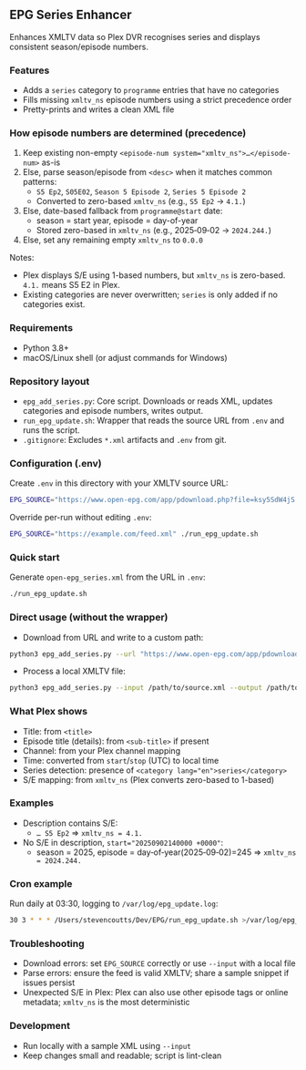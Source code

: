 ## EPG Series Enhancer

Enhances XMLTV data so Plex DVR recognises series and displays consistent season/episode numbers.

### Features
- Adds a `series` category to `programme` entries that have no categories
- Fills missing `xmltv_ns` episode numbers using a strict precedence order
- Pretty-prints and writes a clean XML file

### How episode numbers are determined (precedence)
1. Keep existing non-empty `<episode-num system="xmltv_ns">…</episode-num>` as-is
2. Else, parse season/episode from `<desc>` when it matches common patterns:
   - `S5 Ep2`, `S05E02`, `Season 5 Episode 2`, `Series 5 Episode 2`
   - Converted to zero-based `xmltv_ns` (e.g., `S5 Ep2` → `4.1.`)
3. Else, date-based fallback from `programme@start` date:
   - season = start year, episode = day-of-year
   - Stored zero-based in `xmltv_ns` (e.g., 2025‑09‑02 → `2024.244.`)
4. Else, set any remaining empty `xmltv_ns` to `0.0.0`

Notes:
- Plex displays S/E using 1-based numbers, but `xmltv_ns` is zero-based. `4.1.` means S5 E2 in Plex.
- Existing categories are never overwritten; `series` is only added if no categories exist.

### Requirements
- Python 3.8+
- macOS/Linux shell (or adjust commands for Windows)

### Repository layout
- `epg_add_series.py`: Core script. Downloads or reads XML, updates categories and episode numbers, writes output.
- `run_epg_update.sh`: Wrapper that reads the source URL from `.env` and runs the script.
- `.gitignore`: Excludes `*.xml` artifacts and `.env` from git.

### Configuration (.env)
Create `.env` in this directory with your XMLTV source URL:

```bash
EPG_SOURCE="https://www.open-epg.com/app/pdownload.php?file=ksy5SdW4jS.xml"
```

Override per-run without editing `.env`:

```bash
EPG_SOURCE="https://example.com/feed.xml" ./run_epg_update.sh
```

### Quick start
Generate `open-epg_series.xml` from the URL in `.env`:

```bash
./run_epg_update.sh
```

### Direct usage (without the wrapper)
- Download from URL and write to a custom path:
```bash
python3 epg_add_series.py --url "https://www.open-epg.com/app/pdownload.php?file=abc123456.xml" --output /path/to/open-epg_series.xml
```

- Process a local XMLTV file:
```bash
python3 epg_add_series.py --input /path/to/source.xml --output /path/to/open-epg_series.xml
```

### What Plex shows
- Title: from `<title>`
- Episode title (details): from `<sub-title>` if present
- Channel: from your Plex channel mapping
- Time: converted from `start`/`stop` (UTC) to local time
- Series detection: presence of `<category lang="en">series</category>`
- S/E mapping: from `xmltv_ns` (Plex converts zero-based to 1-based)

### Examples
- Description contains S/E:
  - `… S5 Ep2` ⇒ `xmltv_ns = 4.1.`
- No S/E in description, `start="20250902140000 +0000"`:
  - season = 2025, episode = day‑of‑year(2025‑09‑02)=245 ⇒ `xmltv_ns = 2024.244.`

### Cron example
Run daily at 03:30, logging to `/var/log/epg_update.log`:
```bash
30 3 * * * /Users/stevencoutts/Dev/EPG/run_epg_update.sh >/var/log/epg_update.log 2>&1
```

### Troubleshooting
- Download errors: set `EPG_SOURCE` correctly or use `--input` with a local file
- Parse errors: ensure the feed is valid XMLTV; share a sample snippet if issues persist
- Unexpected S/E in Plex: Plex can also use other episode tags or online metadata; `xmltv_ns` is the most deterministic

### Development
- Run locally with a sample XML using `--input`
- Keep changes small and readable; script is lint-clean

